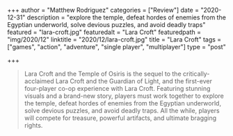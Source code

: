 +++
author = "Matthew Rodriguez"
categories = ["Review"]
date = "2020-12-31"
description = "explore the temple, defeat hordes of enemies from the Egyptian underworld, solve devious puzzles, and avoid deadly traps"
featured = "lara-croft.jpg"
featuredalt = "Lara Croft"
featuredpath = "img/2020/12"
linktitle = "2020/12/lara-croft.jpg"
title = "Lara Croft"
tags = ["games", "action", "adventure", "single player", "multiplayer"]
type = "post"

+++

> Lara Croft and the Temple of Osiris is the sequel to the critically-acclaimed Lara Croft and the Guardian of Light, and the first-ever four-player co-op experience with Lara Croft. Featuring stunning visuals and a brand-new story, players must work together to explore the temple, defeat hordes of enemies from the Egyptian underworld, solve devious puzzles, and avoid deadly traps. All the while, players will compete for treasure, powerful artifacts, and ultimate bragging rights.